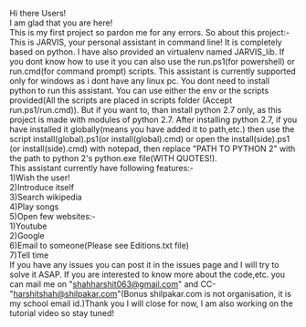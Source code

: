 Hi there Users!<br />
I am glad that you are here!<br />
This is my first project so pardon me for any errors. So about this project:-
This is JARVIS, your personal assistant in command line! It is completely based on python. I have also provided an
virtualenv named JARVIS_lib. If you dont know how to use it you can also use the run.ps1(for powershell) or run.cmd(for command
prompt) scripts. This assistant is currently supported only for windows as i dont have any linux pc. You dont need to install
python to run this assistant. You can use either the env or the scripts provided(All the scripts are placed in scripts folder
(Accept run.ps1/run.cmd)). But if you want to, than install python 2.7 only, as this project is made with modules of python 2.7.
After installing python 2.7, if you have installed it globally(means you have added it to path,etc.) then use the script
install(global).ps1(or install(global).cmd) or open the install(side).ps1 (or install(side).cmd) with notepad, then replace
"PATH TO PYTHON 2" with the path to python 2's python.exe file(WITH QUOTES!).<br />
This assistant currently have following features:-<br />
	1)Wish the user!<br />
	2)Introduce itself<br />
	3)Search wikipedia<br />
	4)Play songs<br />
	5)Open few websites:-<br />
		1)Youtube<br />
		2)Google<br />
	6)Email to someone(Please see Editions.txt file)<br />
	7)Tell time<br />
If you have any issues you can post it in the issues page and I will try to solve it ASAP. If you are interested to know more
about the code,etc. you can mail me on "shahharshit063@gmail.com" and CC-"harshitshah@shilpakar.com"(Bonus shilpakar.com is not
organisation, it is my school email id.)Thank you I will close for now, I am also working on the tutorial video so stay tuned!